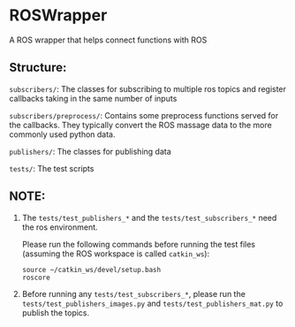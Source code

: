 # ROSWrapper

A ROS wrapper that helps connect functions with ROS



## Structure:

``subscribers/``: The classes for subscribing to multiple ros topics and register callbacks taking in the same number of inputs

```subscribers/preprocess/```: Contains some preprocess functions served for the callbacks. They typically convert the ROS massage data to the more commonly used python data. 

```publishers/```: The classes for publishing data

```tests/```: The test scripts





## NOTE:

1. The ```tests/test_publishers_*``` and the ```tests/test_subscribers_*``` need the ros environment.

   Please run the following commands before running the test files (assuming the ROS workspace is called ```catkin_ws```):

   ```
   source ~/catkin_ws/devel/setup.bash
   roscore
   ```

2. Before running any ```tests/test_subscribers_*```, please run the ```tests/test_publishers_images.py``` and ```tests/test_publishers_mat.py``` to publish the topics.

   

